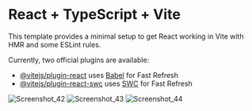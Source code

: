# React + TypeScript + Vite

This template provides a minimal setup to get React working in Vite with HMR and some ESLint rules.

Currently, two official plugins are available:

- [@vitejs/plugin-react](https://github.com/vitejs/vite-plugin-react/blob/main/packages/plugin-react/README.md) uses [Babel](https://babeljs.io/) for Fast Refresh
- [@vitejs/plugin-react-swc](https://github.com/vitejs/vite-plugin-react-swc) uses [SWC](https://swc.rs/) for Fast Refresh

![Screenshot_42](https://github.com/user-attachments/assets/fbd56047-598e-493d-b960-d7d8ca666c54)
![Screenshot_43](https://github.com/user-attachments/assets/f880254d-7648-415c-b03a-f552ce3bd893)
![Screenshot_44](https://github.com/user-attachments/assets/964a71ce-dded-413b-8ea1-6038212010da)
